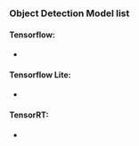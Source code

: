 ### Object Detection Model list
#### Tensorflow:
  - 

#### Tensorflow Lite:
  - 
 
#### TensorRT:
  - 
